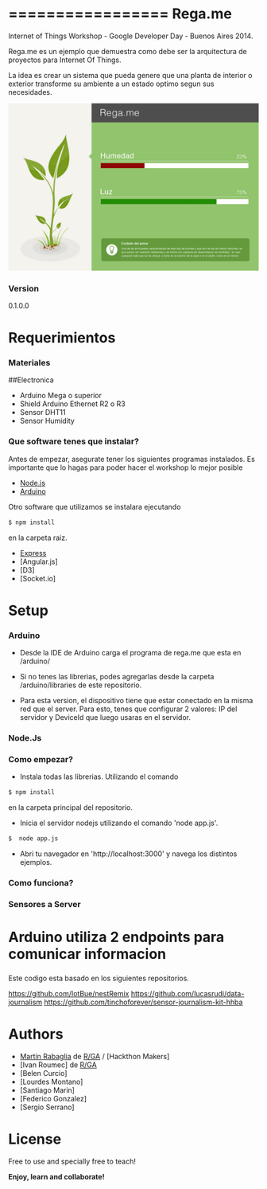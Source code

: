 =================
Rega.me 
=================
Internet of Things Workshop - Google Developer Day - Buenos Aires 2014.

Rega.me es un ejemplo que demuestra como debe ser la arquitectura de proyectos para Internet Of Things.

La idea es crear un sistema que pueda genere que una planta de interior o exterior transforme su ambiente a un estado optimo segun sus necesidades.

<img src="https://raw.githubusercontent.com/Gre3nLioN/iot-gdd/master/server/public/images/front.jpg">


### Version
0.1.0.0


Requerimientos
==============

### Materiales

##Electronica
* Arduino Mega o superior
* Shield Arduino Ethernet R2 o R3
* Sensor DHT11
* Sensor Humidity

### Que software tenes que instalar?


Antes de empezar, asegurate tener los siguientes programas instalados.
Es importante que lo hagas para poder hacer el workshop lo mejor posible
* [Node.js]
* [Arduino]


Otro software que utilizamos se instalara ejecutando
```bash
$ npm install
```
en la carpeta raiz.
* [Express]
* [Angular.js]
* [D3]
* [Socket.io]

Setup
=========


### Arduino


* Desde la IDE de Arduino carga el programa  de rega.me que esta en /arduino/

* Si no tenes las librerias, podes agregarlas desde la carpeta /arduino/libraries de este repositorio.

* Para esta version, el dispositivo tiene que estar conectado en la misma red que el server. Para esto, tenes que configurar 2 valores: IP del servidor y DeviceId que luego usaras en el servidor.


### Node.Js

### Como empezar?

* Instala todas las librerias. Utilizando el comando

```bash
$ npm install
```
 en la carpeta principal del repositorio.  


* Inicia el servidor nodejs utilizando el comando 'node app.js'.

```bash
$  node app.js
```

* Abri tu navegador en 'http://localhost:3000' y navega los distintos ejemplos.


### Como funciona?

### Sensores a Server

# Arduino utiliza 2 endpoints para comunicar informacion


###



Este codigo esta basado en los siguientes repositorios.

https://github.com/IotBue/nestRemix
https://github.com/lucasrudi/data-journalism
https://github.com/tinchoforever/sensor-journalism-kit-hhba

Authors
=======
* [Martín Rabaglia] de [R/GA] / [Hackthon Makers]
* [Ivan Roumec] de [R/GA]
* [Belen Curcio]
* [Lourdes Montano]
* [Santiago Marin]
* [Federico Gonzalez]
* [Sergio Serrano]


License
=======

Free to use and specially free to teach!

**Enjoy, learn and collaborate!**

[AngularJS]: http://angularjs.org
[R/GA]: http://www.rga.com
[Iván Fardjoume]: http://patagoniatecnology.com 
[Patagonia Tec]: http://patagoniatecnology.com
[Martín Rabaglia]: http://twitter.com/sr_humo
[IoTBue]: http://www.meetup.com/IoT-Buenos-Aires/
[Node.js]: http://nodejs.org
[Express]: http://expressjs.com
[Arduino]: http://arduino.cc
